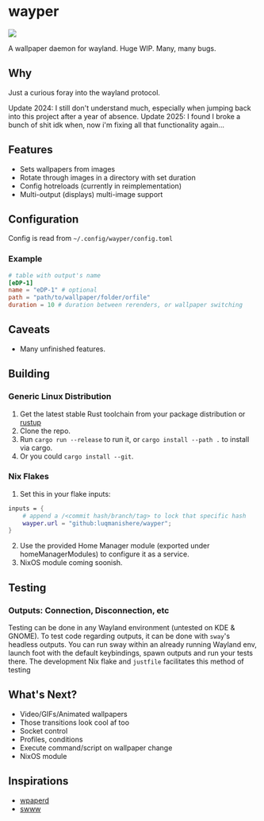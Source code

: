 # wayper

[![](https://tokei.rs/b1/github/luqmanishere/wayper)](https://github.com/luqmanishere/wayper)

A wallpaper daemon for wayland. Huge WIP. Many, many bugs.

## Why

Just a curious foray into the wayland protocol.

Update 2024: I still don't understand much, especially when jumping back into this project after a year of absence.
Update 2025: I found I broke a bunch of shit idk when, now i'm fixing all that functionality again...

## Features

- Sets wallpapers from images
- Rotate through images in a directory with set duration
- Config hotreloads (currently in reimplementation)
- Multi-output (displays) multi-image support

## Configuration

Config is read from `~/.config/wayper/config.toml`

### Example

```toml
# table with output's name
[eDP-1]
name = "eDP-1" # optional
path = "path/to/wallpaper/folder/orfile"
duration = 10 # duration between rerenders, or wallpaper switching
```

## Caveats

- Many unfinished features.

## Building

### Generic Linux Distribution

1. Get the latest stable Rust toolchain from your package distribution or [rustup](https://rustup.rs/)
2. Clone the repo.
3. Run `cargo run --release` to run it, or `cargo install --path .` to install via cargo.
4. Or you could `cargo install --git`.

### Nix Flakes

1. Set this in your flake inputs:

```nix
inputs = {
    # append a /<commit hash/branch/tag> to lock that specific hash
    wayper.url = "github:luqmanishere/wayper";
}
```

2. Use the provided Home Manager module (exported under homeManagerModules) to configure it as a service.
3. NixOS module coming soonish.

## Testing

### Outputs: Connection, Disconnection, etc
Testing can be done in any Wayland environment (untested on KDE & GNOME). To test code regarding outputs,
it can be done with `sway`'s headless outputs. You can run sway within an already running Wayland env,
launch foot with the default keybindings, spawn outputs and run your tests there. The development
Nix flake and `justfile` facilitates this method of testing

## What's Next?

- Video/GIFs/Animated wallpapers
- Those transitions look cool af too
- Socket control
- Profiles, conditions
- Execute command/script on wallpaper change
- NixOS module

## Inspirations

- [wpaperd](https://github.com/danyspin97/wpaperd)
- [swww](https://github.com/Horus645/swww)
